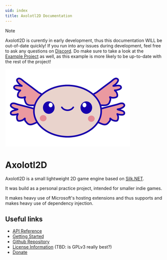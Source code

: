 ```yaml
---
uid: index
title: Axolotl2D Documentation
---
```


> [!NOTE]
> Axolotl2D is curently in early development, thus this documentation WILL be out-of-date quickly!
> If you run into any issues during development, feel free to ask any questions on [Discord](https://discord.gg/hMRWUTa).
> Do make sure to take a look at the [Example Project](https://github.com/Naamloos/Axolotl2D/tree/master/Axolotl2D.Example) as well, as this example is more likely to be up-to-date with the rest of the project!

![medium sized logo](images/logo_mid.png)
# Axolotl2D
Axolotl2D is a small lightweight 2D game engine based on [Silk.NET](https://github.com/dotnet/Silk.NET). 

It was build as a personal practice project, intended for smaller indie games. 

It makes heavy use of Microsoft's hosting extensions and thus supports and makes heavy use of dependency injection.

## Useful links
- [API Reference](api/Axolotl2D.yml)
- [Getting Started](articles/getting-started.md)
- [Github Repository](https://github.com/Naamloos/Axolotl2D)
- [License Information](https://github.com/Naamloos/Axolotl2D/blob/master/LICENSE) (TBD: is GPLv3 really best?)
- [Donate](https://ko-fi.com/naamloos)
